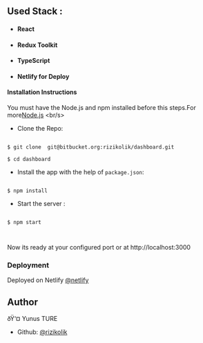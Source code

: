 

## Used Stack :

- #### React

- #### Redux Toolkit

- #### TypeScript

- #### Netlify for Deploy


#### Installation Instructions

You must have the Node.js and npm installed before this steps.For more[Node.js](https://nodejs.org/en/download/) <br/s>

- Clone the Repo:

```

$ git clone  git@bitbucket.org:rizikolik/dashboard.git

$ cd dashboard

```

- Install the app with the help of `package.json`:

```

$ npm install

```

- Start the server :

```

$ npm start



```

Now its ready at your configured port or at http://localhost:3000

### Deployment

Deployed on Netlify [@netlify](https://dashboard-app-ecommerce.netlify.app/)

## Author

ðŸ‘¤ Yunus TURE

- Github: [@rizikolik](https://github.com/rizikolik)